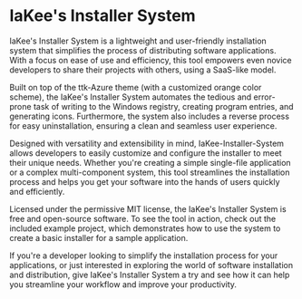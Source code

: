 # IaKee's Installer System

IaKee's Installer System is a lightweight and user-friendly installation system that simplifies the process of distributing software applications. With a focus on ease of use and efficiency, this tool empowers even novice developers to share their projects with others, using a SaaS-like model.

Built on top of the ttk-Azure theme (with a customized orange color scheme), the IaKee's Installer System automates the tedious and error-prone task of writing to the Windows registry, creating program entries, and generating icons. Furthermore, the system also includes a reverse process for easy uninstallation, ensuring a clean and seamless user experience.

Designed with versatility and extensibility in mind, IaKee-Installer-System allows developers to easily customize and configure the installer to meet their unique needs. Whether you're creating a simple single-file application or a complex multi-component system, this tool streamlines the installation process and helps you get your software into the hands of users quickly and efficiently.

Licensed under the permissive MIT license, the IaKee's Installer System is free and open-source software. To see the tool in action, check out the included example project, which demonstrates how to use the system to create a basic installer for a sample application.

If you're a developer looking to simplify the installation process for your applications, or just interested in exploring the world of software installation and distribution, give IaKee's Installer System a try and see how it can help you streamline your workflow and improve your productivity.
